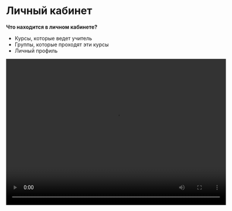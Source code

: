# Личный кабинет

**Что находится в личном кабинете?**

- Курсы, которые ведет учитель
- Группы, которые проходят эти курсы
- Личный профиль


<video width="600" height="400" controls=true src="https://s3-eu-west-1.amazonaws.com/edu-prod/video/help_videos/2.mp4" type="video/mp4" />